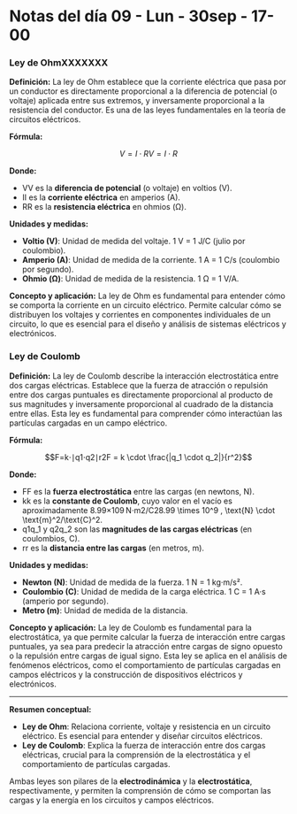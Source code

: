 # Notas del día 09 - Lun - 30sep - 17-00



### Ley de OhmXXXXXXX

**Definición:** La ley de Ohm establece que la corriente eléctrica que pasa por un conductor es directamente proporcional a la diferencia de potencial (o voltaje) aplicada entre sus extremos, y inversamente proporcional a la resistencia del conductor. Es una de las leyes fundamentales en la teoría de circuitos eléctricos.

**Fórmula:**

$$V=I⋅RV = I \cdot R$$

**Donde:**

- VV es la **diferencia de potencial** (o voltaje) en voltios (V).
- II es la **corriente eléctrica** en amperios (A).
- RR es la **resistencia eléctrica** en ohmios (Ω).

**Unidades y medidas:**

- **Voltio (V)**: Unidad de medida del voltaje. 1 V = 1 J/C (julio por coulombio).
- **Amperio (A)**: Unidad de medida de la corriente. 1 A = 1 C/s (coulombio por segundo).
- **Ohmio (Ω)**: Unidad de medida de la resistencia. 1 Ω = 1 V/A.

**Concepto y aplicación:** La ley de Ohm es fundamental para entender cómo se comporta la corriente en un circuito eléctrico. Permite calcular cómo se distribuyen los voltajes y corrientes en componentes individuales de un circuito, lo que es esencial para el diseño y análisis de sistemas eléctricos y electrónicos.

### Ley de Coulomb

**Definición:** La ley de Coulomb describe la interacción electrostática entre dos cargas eléctricas. Establece que la fuerza de atracción o repulsión entre dos cargas puntuales es directamente proporcional al producto de sus magnitudes y inversamente proporcional al cuadrado de la distancia entre ellas. Esta ley es fundamental para comprender cómo interactúan las partículas cargadas en un campo eléctrico.

**Fórmula:**

$$F=k⋅∣q1⋅q2∣r2F = k \cdot \frac{|q_1 \cdot q_2|}{r^2}$$

**Donde:**

- FF es la **fuerza electrostática** entre las cargas (en newtons, N).
- kk es la **constante de Coulomb**, cuyo valor en el vacío es aproximadamente 8.99×109 N⋅m2/C28.99 \times 10^9 \, \text{N} \cdot \text{m}^2/\text{C}^2.
- q1q_1 y q2q_2 son las **magnitudes de las cargas eléctricas** (en coulombios, C).
- rr es la **distancia entre las cargas** (en metros, m).

**Unidades y medidas:**

- **Newton (N)**: Unidad de medida de la fuerza. 1 N = 1 kg·m/s².
- **Coulombio (C)**: Unidad de medida de la carga eléctrica. 1 C = 1 A·s (amperio por segundo).
- **Metro (m)**: Unidad de medida de la distancia.

**Concepto y aplicación:** La ley de Coulomb es fundamental para la electrostática, ya que permite calcular la fuerza de interacción entre cargas puntuales, ya sea para predecir la atracción entre cargas de signo opuesto o la repulsión entre cargas de igual signo. Esta ley se aplica en el análisis de fenómenos eléctricos, como el comportamiento de partículas cargadas en campos eléctricos y la construcción de dispositivos eléctricos y electrónicos.

---

**Resumen conceptual:**

- **Ley de Ohm**: Relaciona corriente, voltaje y resistencia en un circuito eléctrico. Es esencial para entender y diseñar circuitos eléctricos.
- **Ley de Coulomb**: Explica la fuerza de interacción entre dos cargas eléctricas, crucial para la comprensión de la electrostática y el comportamiento de partículas cargadas.

Ambas leyes son pilares de la **electrodinámica** y la **electrostática**, respectivamente, y permiten la comprensión de cómo se comportan las cargas y la energía en los circuitos y campos eléctricos.






